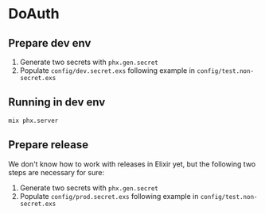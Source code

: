 # DoAuth

## Prepare dev env

1. Generate two secrets with `phx.gen.secret`
2. Populate `config/dev.secret.exs` following example in `config/test.non-secret.exs`

## Running in dev env

`mix phx.server`

## Prepare release

We don't know how to work with releases in Elixir yet, but the following two
steps are necessary for sure:

1. Generate two secrets with `phx.gen.secret`
2. Populate `config/prod.secret.exs` following example in `config/test.non-secret.exs`
